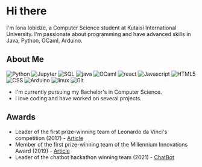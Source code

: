 # Hi there
I'm Iona Iobidze, a Computer Science student at Kutaisi International University. I'm passionate about programming and have advanced skills in Java, Python, OCaml, Arduino.

## About Me
![Python](https://img.shields.io/badge/Python-3776AB?style=for-the-badge&logo=python&logoColor=white)
![Jupyter](https://img.shields.io/badge/Jupyter-F37626?style=for-the-badge&logo=Jupyter&logoColor=white)
![SQL](https://img.shields.io/badge/SQL-4479A1?style=for-the-badge&logo=MySQL&logoColor=white)
![java](https://img.shields.io/badge/java-red?style=for-the-badge&logo=java&logoColor=white)
![OCaml](https://img.shields.io/badge/OCaml-EC6813?style=for-the-badge&logo=ocaml&logoColor=white)
![react](https://img.shields.io/badge/react-282c34?style=for-the-badge&logo=react&logoColor=61dafb)
![Javascript](https://img.shields.io/badge/Javascript-F7DF1E?style=for-the-badge&logo=javascript&logoColor=black)
![HTML5](https://img.shields.io/badge/HTML5-E34F26?style=for-the-badge&logo=html5&logoColor=white)
![CSS](https://img.shields.io/badge/CSS-1572B6?style=for-the-badge&logo=css3&logoColor=white)
![Arduino](https://img.shields.io/badge/Arduino-00979D?style=for-the-badge&logo=arduino&logoColor=white)
![linux](https://img.shields.io/badge/linux-black?style=for-the-badge&logo=linux&logoColor=yelow)
![Git](https://img.shields.io/badge/Git-100000?style=for-the-badge&logo=git&logoColor=white)

- I'm currently pursuing my Bachelor's in Computer Science.
- I love coding and have worked on several projects.

## Awards

- Leader of the first prize-winning team of Leonardo da Vinci's competition (2017) - [Article](https://edu.aris.ge/news/qutaiseli-moswavleebis-gamogoneba-mushaobas-usafrtxos-gaxdis-ra-aris-mandzilis-mzomi-roboti.html)
- Member of the first prize-winning team of the Millennium Innovations Award (2019) - [Article](https://georgiaembassyusa.org/2019/06/28/young-georgian-inventors-to-travel-to-nasa/)
- Leader of the chatbot hackathon winning team (2021) - [ChatBot](https://www.animachatbotics.com/chatbot/Chat/3673)
